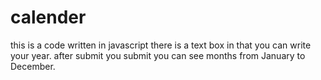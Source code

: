 # calender
this is a code written in javascript there is a text box in that you can write your year. after submit  you submit you can see months from January to December.

